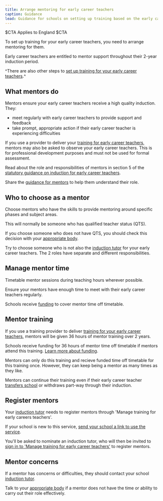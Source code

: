 ```yaml
---
title: Arrange mentoring for early career teachers
caption: Guidance
lead: Guidance for schools on setting up training based on the early career framework, part of induction for early career teachers.
---
```


$CTA
Applies to England
$CTA


To set up training for your early career teachers, you need to arrange mentoring for them. 

Early career teachers are entitled to mentor support throughout their 2-year induction period.

^There are also other steps to [set up training for your early career teachers](/set-up-training-for-your-early-career-teachers).^

## What mentors do

Mentors ensure your early career teachers receive a high quality induction. They:

* meet regularly with early career teachers to provide support and feedback
* take prompt, appropriate action if their early career teacher is experiencing difficulties

If you use a provider to deliver your [training for early career teachers](/choose-training-option-early-career-teachers/), mentors may also be asked to observe your early career teachers. This is for professional development purposes and must not be used for formal assessment.

Read about the role and responsibilities of mentors in section 5 of the [statutory guidance on induction for early career teachers](https://www.gov.uk/government/publications/induction-for-early-career-teachers-england).

Share the [guidance for mentors](https://www.gov.uk/guidance/guidance-for-mentors-how-to-support-ecf-based-training) to help them understand their role.


## Who to choose as a mentor

Choose mentors who have the skills to provide mentoring around specific phases and subject areas.

This will normally be someone who has qualified teacher status (QTS).

If you choose someone who does not have QTS, you should check this decision with your [appropriate body](/appoint-an-appropriate-body-early-career-teachers).

Try to choose someone who is not also the [induction tutor](/nominate-induction-tutor) for your early career teachers. The 2 roles have separate and different responsibilities.

## Manage mentor time

Timetable mentor sessions during teaching hours wherever possible.

Ensure your mentors have enough time to meet with their early career teachers regularly.

Schools receive [funding](https://www.gov.uk/guidance/funding-and-eligibility-for-ecf-based-training) to cover mentor time off timetable.

## Mentor training

If you use a training provider to deliver [training for your early career teachers](/choose-training-option-early-career-teachers), mentors will be given 36 hours of mentor training over 2 years. 

Schools receive funding for 36 hours of mentor time off timetable if mentors attend this training. [Learn more about funding](https://www.gov.uk/guidance/funding-and-eligibility-for-ecf-based-training).

Mentors can only do this training and recieve funded time off timetable for this training once. However, they can keep being a mentor as many times as they like.

Mentors can continue their training even if their early career teacher [transfers school](/transferring-early-career-teachers) or withdraws part-way through their induction.

## Register mentors

Your [induction tutor](/nominate-induction-tutor) needs to register mentors through 'Manage training for early careers teachers'.

If your school is new to this service, [send your school a link to use the service](https://manage-training-for-early-career-teachers.education.gov.uk/nominations/resend-email).

You'll be asked to nominate an induction tutor, who will then be invited to [sign in to 'Manage training for early career teachers'](https://manage-training-for-early-career-teachers.education.gov.uk/) to register mentors.


## Mentor concerns

If a mentor has concerns or difficulties, they should contact your school [induction tutor](/nominate-induction-tutor).

Talk to your [appropriate body](/appoint-an-appropriate-body-early-career-teachers) if a mentor does not have the time or ability to carry out their role effectively.


